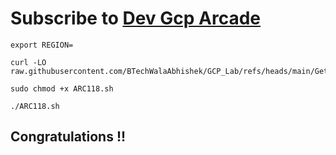 # Subscribe to [Dev Gcp Arcade](https://www.youtube.com/@DevGcpArcade)

```
export REGION=
```

```
curl -LO raw.githubusercontent.com/BTechWalaAbhishek/GCP_Lab/refs/heads/main/Get%20Started%20with%20Eventarc%3A%20Challenge%20Lab/ARC118.sh

sudo chmod +x ARC118.sh

./ARC118.sh
```


## Congratulations !!
